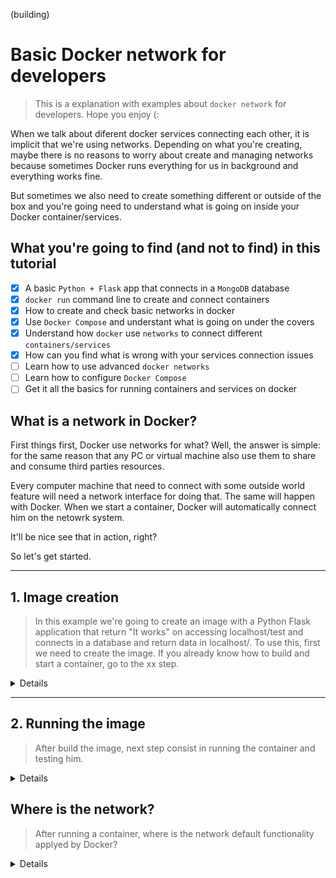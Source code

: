 (building)

# Basic Docker network for developers

>This is a explanation with examples about `docker network` for developers. Hope you enjoy (:

When we talk about diferent docker services connecting each other, it is implicit that we're using networks. Depending on what you're creating, maybe there is no reasons to worry about create and managing networks because sometimes Docker runs everything for us in background and everything works fine. 

But sometimes we also need to create something different or outside of the box and you're going need to understand what is going on inside your Docker container/services.

## What you're going to find (and not to find) in this tutorial

- [x] A basic `Python + Flask` app that connects in a `MongoDB` database
- [x] `docker run` command line to create and connect containers
- [x] How to create and check basic networks in docker
- [x] Use `Docker Compose` and understant what is going on under the covers
- [x] Understand how `docker` use `networks` to connect different `containers/services`
- [x] How can you find what is wrong with your services connection issues
- [ ] Learn how to use advanced `docker networks`
- [ ] Learn how to configure `Docker Compose`
- [ ] Get it all the basics for running containers and services on docker 

## What is a network in Docker?

First things first, Docker use networks for what? Well, the answer is simple: for the same reason that any PC or virtual machine also use them to share and consume third parties resources. 

Every computer machine that need to connect with some outside world feature will need a network interface for doing that. The same will happen with Docker. When we start a container, Docker will automatically connect him on the netowrk system. 

It'll be nice see that in action, right? 

So let's get started.

---

## 1. Image creation
>In this example we're going to create an image with a Python Flask application that return "It works" on accessing localhost/test and connects in a database and return data in localhost/. To use this, first we need to create the image. If you already know how to build and start a container, go to the xx step.

<details>

In the /tutorial folder, type the command below:

`docker build . -t tutorial-image`

This going to create an image for the Dockerfile in that folder. This file includes just two important elements:

1. the installation of all dependencies inside the requirements.txt file that includes `Flask` and `flask-mongoengine` packages
2. the exposure of the 5000 port that is default by using Flask

After run the command, we can check if the image was created by typing `docker images`:

![image](/assets/img/0.png)

</details>

---
## 2. Running the image
> After build the image, next step consist in running the container and testing him.
<details>

To running the image, we can type the command below:

`docker run --name tutorial-container -p 80:5000 -d tutorial-image`

After running the command above, we can check this out by typing the `docker ps` and searching for the "tutorial-container" in the list.

<div>

![image](/assets/img/0.1.png)
</div>

If the status is up and running, this means that we're able to access the `flask` application on the following address: `http://localhost/test` and see the API "It works!" result.

<div align="center">

![image](/assets/img/1.png)

</div>

Here is what the command are actually doing:

1. --name able us to set a name to the container, as can be verified in the `docker ps` result. If we skip this, Docker will set a name randomly for us.
2. -p flag is very important to make the application works. If we jump over this, nothing will work by accessing localhost/test. -p means that we're connecting the 80 port of the host to the 5000 port of the container. Remember the `expose 5000` in the Dockerfile and that the Flask uses this port by default? Whitout this flag we're not able to reach the application running inside the container.
3. -d flag is just to run the container in background mode, so we can keep using the terminal to run some other commands.
4. Last but not least, the "tutorial-image" is just the image that we wanna run.

</details>


## Where is the network?
> After running a container, where is the network default functionality applyed by Docker?

<details>

By default, Docker have three default network modes: bridge, host and none. We can see this by typing `docker network ls`:

![image](/assets/img/2.png)

Those are some of the [default Docker network drivers](https://docs.docker.com/network/). Bridge, the first one, as his name suggests, is used by containers that need to communicate. This is the default network driver of any container when we don't specify a driver. Also, this is the most commom drive that we're going to use for simple services aplications.

Host is a driver that allows the container bind to the host network. If we used this driver, that means the container would beacome just like any other machine insede the network host.

Finally, the none driver means that really there is none network enable on the running container.

In the [Docker documentation there is also the overlay, ipvlan and macvlan](https://docs.docker.com/network/) drivers. But in this article we're going to use bridge only. If you want more examples of those other drivers, check out the [conclusion](#conclusion) topic after reading (:


</details>



<!--Docker implements the "networks" top level definition for network config for services. Using that resource, we can provide a default configuration on running containers and other composes.

Docker by default creates tree network: bridge, host and none.

-------docker network ls image

## bridge

Create a bridge between containers. Can be used to connect services. When a docker-compose with multiple services up, docker create a default network for connection between services layers.

--------- IMAGE 1

Every service in the compose will be configured with this default network.

```docker
docker container inspect container-name
```

-------- IMAGE 2

Docker uses the default created network for connections between services. This allows a service connect to another using the name of the service as an alias for the host address.
Imagine two services in a compose: curl and app. Curl could connect to app using
```bash
curl http://app
```

# Conclusion

We saw some basics from Docker Network. Now, if you want to get some more complex or other network definitions, you can take <a src="https://www.youtube.com/watch?v=bKFMS5C4CG0">this tutorial</a> from NetworkChuck. I not gonna lie. Crazy amazing complex shit on that video. Get a look if you want to dive into network or in devops career. -->